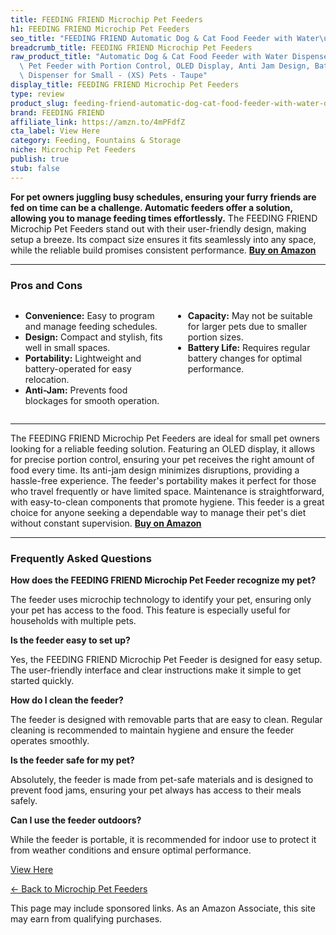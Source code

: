 ```yaml
---
title: FEEDING FRIEND Microchip Pet Feeders
h1: FEEDING FRIEND Microchip Pet Feeders
seo_title: "FEEDING FRIEND Automatic Dog & Cat Food Feeder with Water\u2026"
breadcrumb_title: FEEDING FRIEND Microchip Pet Feeders
raw_product_title: "Automatic Dog & Cat Food Feeder with Water Dispenser \u2013 Smart\
  \ Pet Feeder with Portion Control, OLED Display, Anti Jam Design, Battery Operated\
  \ Dispenser for Small - (XS) Pets - Taupe"
display_title: FEEDING FRIEND Microchip Pet Feeders
type: review
product_slug: feeding-friend-automatic-dog-cat-food-feeder-with-water-dispenser-smart-5e8728c1
brand: FEEDING FRIEND
affiliate_link: https://amzn.to/4mPFdfZ
cta_label: View Here
category: Feeding, Fountains & Storage
niche: Microchip Pet Feeders
publish: true
stub: false
---
```


<div id="intro" class="full-width">
  <p><strong>For pet owners juggling busy schedules, ensuring your furry friends are fed on time can be a challenge. Automatic feeders offer a solution, allowing you to manage feeding times effortlessly.</strong> The FEEDING FRIEND Microchip Pet Feeders stand out with their user-friendly design, making setup a breeze. Its compact size ensures it fits seamlessly into any space, while the reliable build promises consistent performance. <a href="https://amzn.to/4mPFdfZ" rel="nofollow sponsored noopener" target="_blank"><strong>Buy on Amazon</strong></a></p>
</div>

<hr />
<h3 id="pros-cons">Pros and Cons</h3>
<div class="pc-grid" style="display:grid;grid-template-columns:1fr 1fr;gap:16px;">
  <ul>
    <li><strong>Convenience:</strong> Easy to program and manage feeding schedules.</li>
    <li><strong>Design:</strong> Compact and stylish, fits well in small spaces.</li>
    <li><strong>Portability:</strong> Lightweight and battery-operated for easy relocation.</li>
    <li><strong>Anti-Jam:</strong> Prevents food blockages for smooth operation.</li>
  </ul>
  <ul>
    <li><strong>Capacity:</strong> May not be suitable for larger pets due to smaller portion sizes.</li>
    <li><strong>Battery Life:</strong> Requires regular battery changes for optimal performance.</li>
  </ul>
</div>
<hr />

<div class="full-width">
  <p>The FEEDING FRIEND Microchip Pet Feeders are ideal for small pet owners looking for a reliable feeding solution. Featuring an OLED display, it allows for precise portion control, ensuring your pet receives the right amount of food every time. Its anti-jam design minimizes disruptions, providing a hassle-free experience. The feeder's portability makes it perfect for those who travel frequently or have limited space. Maintenance is straightforward, with easy-to-clean components that promote hygiene. This feeder is a great choice for anyone seeking a dependable way to manage their pet's diet without constant supervision. <a href="https://amzn.to/4mPFdfZ" rel="nofollow sponsored noopener" target="_blank"><strong>Buy on Amazon</strong></a></p>
</div>

<hr />
<h3 id="faqs">Frequently Asked Questions</h3>

<p><strong>How does the FEEDING FRIEND Microchip Pet Feeder recognize my pet?</strong></p>
<p>The feeder uses microchip technology to identify your pet, ensuring only your pet has access to the food. This feature is especially useful for households with multiple pets.</p>

<p><strong>Is the feeder easy to set up?</strong></p>
<p>Yes, the FEEDING FRIEND Microchip Pet Feeder is designed for easy setup. The user-friendly interface and clear instructions make it simple to get started quickly.</p>

<p><strong>How do I clean the feeder?</strong></p>
<p>The feeder is designed with removable parts that are easy to clean. Regular cleaning is recommended to maintain hygiene and ensure the feeder operates smoothly.</p>

<p><strong>Is the feeder safe for my pet?</strong></p>
<p>Absolutely, the feeder is made from pet-safe materials and is designed to prevent food jams, ensuring your pet always has access to their meals safely.</p>

<p><strong>Can I use the feeder outdoors?</strong></p>
<p>While the feeder is portable, it is recommended for indoor use to protect it from weather conditions and ensure optimal performance.</p>
<p><a class="btn" href="https://amzn.to/4mPFdfZ" target="_blank" rel="nofollow sponsored noopener">View Here</a></p>
<p><a href="/roundups/feeding-fountains-storage/microchip-pet-feeders/">← Back to Microchip Pet Feeders</a></p>
<aside class="disclosure">This page may include sponsored links. As an Amazon Associate, this site may earn from qualifying purchases.</aside>

